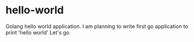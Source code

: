 # hello-world
Golang hello world application.
I am planning to write first go application to print 'hello world'
Let's go
